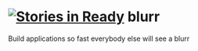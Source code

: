 [![Stories in Ready](https://badge.waffle.io/jfugett/blurr.png?label=ready&title=Ready)](https://waffle.io/jfugett/blurr)
blurr
=====

Build applications so fast everybody else will see a blurr
